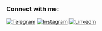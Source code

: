 ### Connect with me:

[![Telegram](https://img.shields.io/badge/Telegram-26A5E4?style=for-the-badge&logo=telegram&logoColor=white)](https://t.me/dilmurodcode)
[![Instagram](https://img.shields.io/badge/Instagram-E4405F?style=for-the-badge&logo=instagram&logoColor=white)](https://instagram.com/dilmurodeshmamatov_)
[![LinkedIn](https://img.shields.io/badge/LinkedIn-0077B5?style=for-the-badge&logo=linkedin&logoColor=white)](https://linkedin.com/in/dilmurodeshmamatov)